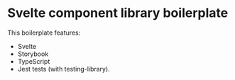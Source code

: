 # Svelte component library boilerplate

This boilerplate features:
- Svelte
- Storybook
- TypeScript
- Jest tests (with testing-library).
